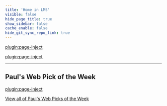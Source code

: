 ```yaml
---
title: 'Home in LMS'
visible: false
hide_page_title: true
show_sidebar: false
cache_enable: false
hide_git_sync_repo_link: true
---
```


[plugin:page-inject](/home/_reminders)

[plugin:page-inject](/home/_preparations)

<hr>

## Paul's Web Pick of the Week
[plugin:page-inject](/all-web-picks-of-the-week/latest)

[View all of Paul's Web Picks of the Week](https://canvas.sfu.ca/courses/55288/pages/all-web-picks-of-the-week)
